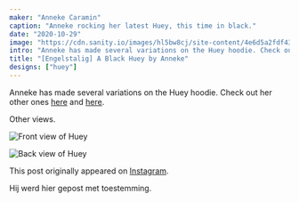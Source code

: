 ```yaml
---
maker: "Anneke Caramin"
caption: "Anneke rocking her latest Huey, this time in black."
date: "2020-10-29"
image: "https://cdn.sanity.io/images/hl5bw8cj/site-content/4e6d5a2fdf43b6904230f7ef7594bbcd41dd8759-640x640.jpg"
intro: "Anneke has made several variations on the Huey hoodie. Check out her other ones here and here ."
title: "[Engelstalig] A Black Huey by Anneke"
designs: ["huey"]
---
```


Anneke has made several variations on the Huey hoodie. Check out her other ones [here](https://freesewing.org/showcase/anneke-huey/) and [here](https://freesewing.org/showcase/anneke-huey-grey/).

Other views.

![Front view of Huey](https://posts.freesewing.org/uploads/anneke_huey_black_anneke2_a377a78430.jpg)

![Back view of Huey](https://posts.freesewing.org/uploads/anneke_huey_black_anneke2_a377a78430.jpg "Back view of Huey")

This post originally appeared on [Instagram](https://www.instagram.com/p/Bz3jSeJIiYG/?utm_source=ig_web_copy_link).

Hij werd hier gepost met toestemming.
